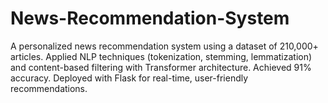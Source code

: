 # News-Recommendation-System
A personalized news recommendation system using a dataset of 210,000+ articles. Applied NLP techniques (tokenization, stemming, lemmatization) and content-based filtering with Transformer architecture. Achieved 91% accuracy. Deployed with Flask for real-time, user-friendly recommendations.
